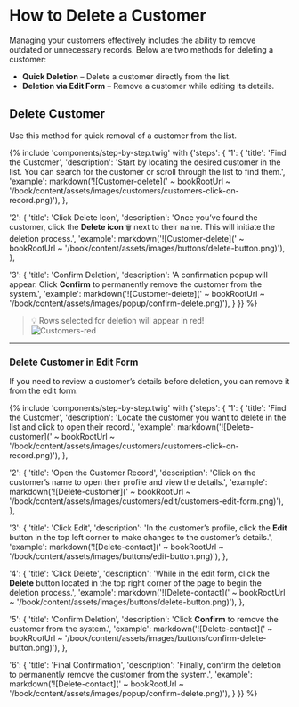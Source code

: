 # How to Delete a Customer

Managing your customers effectively includes the ability to remove outdated or unnecessary records. Below are two methods for deleting a customer:

- **Quick Deletion** – Delete a customer directly from the list.
- **Deletion via Edit Form** – Remove a customer while editing its details.

## Delete Customer

Use this method for quick removal of a customer from the list.

{% include 'components/step-by-step.twig' with {'steps': {
  '1': {
    'title': 'Find the Customer',
    'description': 'Start by locating the desired customer in the list. You can search for the customer or scroll through the list to find them.',
    'example': markdown('![Customer-delete](' ~ bookRootUrl ~ '/book/content/assets/images/customers/customers-click-on-record.png)'),
  },

  '2': {
    'title': 'Click Delete Icon',
    'description': 'Once you’ve found the customer, click the **Delete icon** `🗑️` next to their name. This will initiate the deletion process.',
    'example': markdown('![Customer-delete](' ~ bookRootUrl ~ '/book/content/assets/images/buttons/delete-button.png)'),
  },

  '3': {
    'title': 'Confirm Deletion',
    'description': 'A confirmation popup will appear. Click **Confirm** to permanently remove the customer from the system.',
    'example': markdown('![Customer-delete](' ~ bookRootUrl ~ '/book/content/assets/images/popup/confirm-delete.png)'),
  }
}} %}

> 💡 Rows selected for deletion will appear in red!  
> <img src="{{ bookRootUrl }}/book/content/assets/images/customers/delete/customers-delete-row.png" alt="Customers-red" style="max-width: 100%; height: auto;">

---

### Delete Customer in Edit Form

If you need to review a customer’s details before deletion, you can remove it from the edit form.

{% include 'components/step-by-step.twig' with {'steps': {
  '1': {
    'title': 'Find the Customer',
    'description': 'Locate the customer you want to delete in the list and click to open their record.',
    'example': markdown('![Delete-customer](' ~ bookRootUrl ~ '/book/content/assets/images/customers/customers-click-on-record.png)'),
  },

  '2': {
    'title': 'Open the Customer Record',
    'description': 'Click on the customer’s name to open their profile and view the details.',
    'example': markdown('![Delete-customer](' ~ bookRootUrl ~ '/book/content/assets/images/customers/edit/customers-edit-form.png)'),
  },

  '3': {
    'title': 'Click Edit',
    'description': 'In the customer’s profile, click the **Edit** button in the top left corner to make changes to the customer’s details.',
    'example': markdown('![Delete-contact](' ~ bookRootUrl ~ '/book/content/assets/images/buttons/edit-button.png)'),
  },

  '4': {
    'title': 'Click Delete',
    'description': 'While in the edit form, click the **Delete** button located in the top right corner of the page to begin the deletion process.',
    'example': markdown('![Delete-contact](' ~ bookRootUrl ~ '/book/content/assets/images/buttons/delete-button.png)'),
  },

  '5': {
    'title': 'Confirm Deletion',
    'description': 'Click **Confirm** to remove the customer from the system.',
    'example': markdown('![Delete-contact](' ~ bookRootUrl ~ '/book/content/assets/images/buttons/confirm-delete-button.png)'),
  },

  '6': {
    'title': 'Final Confirmation',
    'description': 'Finally, confirm the deletion to permanently remove the customer from the system.',
    'example': markdown('![Delete-contact](' ~ bookRootUrl ~ '/book/content/assets/images/popup/confirm-delete.png)'),
  }
}} %}  
